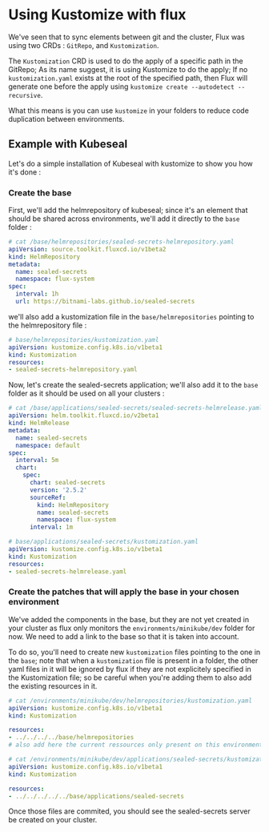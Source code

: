 # Using Kustomize with flux

We've seen that to sync elements between git and the cluster, Flux was using two CRDs : `GitRepo`, and `Kustomization`.

The `Kustomization` CRD is used to do the apply of a specific path in the GitRepo; As its name suggest, it is using Kustomize to do the apply; If no `kustomization.yaml` exists at the root of the specified path, then Flux will generate one before the apply using `kustomize create --autodetect --recursive`.

What this means is you can use `kustomize` in your folders to reduce code duplication between environments.

## Example with Kubeseal
Let's do a simple installation of Kubeseal with kustomize to show you how it's done :

### Create the base
First, we'll add the helmrepository of kubeseal; since it's an element that should be shared across environments, we'll add it directly to the `base` folder :

```yaml
# cat /base/helmrepositories/sealed-secrets-helmrepository.yaml
apiVersion: source.toolkit.fluxcd.io/v1beta2
kind: HelmRepository
metadata:
  name: sealed-secrets
  namespace: flux-system
spec:
  interval: 1h
  url: https://bitnami-labs.github.io/sealed-secrets
```

we'll also add a kustomization file in the `base/helmrepositories` pointing to the helmrepository file :
```yaml
# base/helmrepositories/kustomization.yaml
apiVersion: kustomize.config.k8s.io/v1beta1
kind: Kustomization
resources:
- sealed-secrets-helmrepository.yaml
```

Now, let's create the sealed-secrets application; we'll also add it to the `base` folder as it should be used on all your clusters :

```yaml
# cat /base/applications/sealed-secrets/sealed-secrets-helmrelease.yaml
apiVersion: helm.toolkit.fluxcd.io/v2beta1
kind: HelmRelease
metadata:
  name: sealed-secrets
  namespace: default
spec:
  interval: 5m
  chart:
    spec:
      chart: sealed-secrets
      version: '2.5.2'
      sourceRef:
        kind: HelmRepository
        name: sealed-secrets
        namespace: flux-system
      interval: 1m
```

```yaml
# base/applications/sealed-secrets/kustomization.yaml
apiVersion: kustomize.config.k8s.io/v1beta1
kind: Kustomization
resources:
- sealed-secrets-helmrelease.yaml
```

### Create the patches that will apply the base in your chosen environment

We've added the components in the base, but they are not yet created in your cluster as flux only monitors the `environments/minikube/dev` folder for now. We need to add a link to the base so that it is taken into account.

To do so, you'll need to create new `kustomization` files pointing to the one in the `base`; note that when a `kustomization` file is present in a folder, the other yaml files in it will be ignored by flux if they are not explicitely specified in the Kustomization file; so be careful when you're adding them to also add the existing resources in it.

```yaml
# cat /environments/minikube/dev/helmrepositories/kustomization.yaml
apiVersion: kustomize.config.k8s.io/v1beta1
kind: Kustomization

resources:
- ../../../../base/helmrepositories
# also add here the current ressources only present on this environment
```

```yaml
# cat /environments/minikube/dev/applications/sealed-secrets/kustomization.yaml
apiVersion: kustomize.config.k8s.io/v1beta1
kind: Kustomization

resources:
- ../../../../../base/applications/sealed-secrets
```

Once those files are commited, you should see the sealed-secrets server be created on your cluster.
